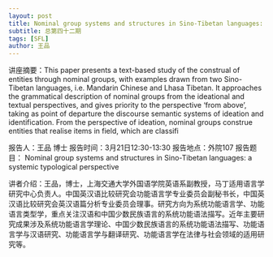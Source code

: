 ```yaml
---
layout: post
title: Nominal group systems and structures in Sino-Tibetan languages: a systemic typological perspective
subtitle: 总第四十二期
tags: [SFL]
author: 王品
---
```


讲座摘要：This paper presents a text-based study of the construal of entities through nominal groups, with examples drawn from two Sino-Tibetan languages, i.e. Mandarin Chinese and Lhasa Tibetan. It approaches the grammatical description of nominal groups from the ideational and textual perspectives, and gives priority to the perspective ‘from above’, taking as point of departure the discourse semantic systems of ideation and identification. From the perspective of ideation, nominal groups construe entities that realise items in field, which are classifi

报告人：王品 博士
报告时间：3月21日12:30-13:30
报告地点：外院107
报告题目： Nominal group systems and structures in Sino-Tibetan languages: a systemic typological perspective
 
讲者介绍：王品，博士，上海交通大学外国语学院英语系副教授，马丁适用语言学研究中心负责人。中国英汉语比较研究会功能语言学专业委员会副秘书长，中国英汉语比较研究会英汉语篇分析专业委员会理事。研究方向为系统功能语言学、功能语言类型学，重点关注汉语和中国少数民族语言的系统功能语法描写。近年主要研究成果涉及系统功能语言学理论、中国少数民族语言的系统功能语法描写、功能语言学与汉语研究、功能语言学与翻译研究、功能语言学在法律与社会领域的适用研究等。
